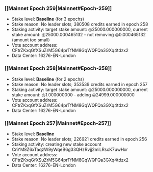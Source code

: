 ### [[Mainnet Epoch 259|Mainnet#Epoch-259]]
* Stake level: **Baseline** (for 3 epochs)
* Stake reason: No leader slots; 380508 credits earned in epoch 258
* Staking activity: target stake amount: ◎25000.000000000, current stake amount: ◎25000.000465132 - not removing ◎0.000465132 (amount too small)
* Vote account address: CFtrZKxqGfXSuZrM5G64prTfNM8GqWQFQa3GXq4tdzx2
* Data Center: 16276-EN-London
### [[Mainnet Epoch 258|Mainnet#Epoch-258]]
* Stake level: **Baseline** (for 2 epochs)
* Stake reason: No leader slots; 353539 credits earned in epoch 257
* Staking activity: target stake amount: ◎25000.000000000, current stake amount: ◎1.000000000 - adding ◎24999.000000000
* Vote account address: CFtrZKxqGfXSuZrM5G64prTfNM8GqWQFQa3GXq4tdzx2
* Data Center: 16276-EN-London
### [[Mainnet Epoch 257|Mainnet#Epoch-257]]
* Stake level: **Baseline**
* Stake reason: No leader slots; 226621 credits earned in epoch 256
* Staking activity: creating new stake account CnYM8Z6xTaqzW9yWqeB6g33QHzRvjj2miLRscK7uwHxr
* Vote account address: CFtrZKxqGfXSuZrM5G64prTfNM8GqWQFQa3GXq4tdzx2
* Data Center: 16276-EN-London